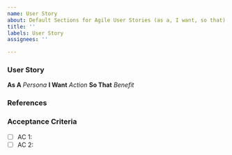 ```yaml
---
name: User Story
about: Default Sections for Agile User Stories (as a, I want, so that)
title: ''
labels: User Story
assignees: ''

---
```


### User Story
**As A** _Persona_
**I Want** _Action_
**So That** _Benefit_

### References

### Acceptance Criteria
- [ ] AC 1:
- [ ] AC 2:
